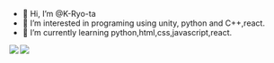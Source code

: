 - 👋 Hi, I’m @K-Ryo-ta
- 👀 I’m interested in programing using unity, python and C++,react.
- 🌱 I’m currently learning python,html,css,javascript,react.

<!---
K-Ryo-ta/K-Ryo-ta is a ✨ special ✨ repository because its `README.md` (this file) appears on your GitHub profile.
You can click the Preview link to take a look at your changes.
--->

<div>
<a href="https://github.com/anuraghazra/github-readme-stats">
  <img align="left" src="https://github-readme-stats.vercel.app/api/top-langs/?username=K-Ryo-ta&show_icons=true&theme=tokyonight&count_private=true" />
</a>
<a href="https://github.com/anuraghazra/github-readme-stats">
  <img align="left" src="https://github-readme-stats.vercel.app/api?username=K-Ryo-ta&count_private=true&show_icons=true&theme=tokyonight&line_height=40" />
</a>
</div>

